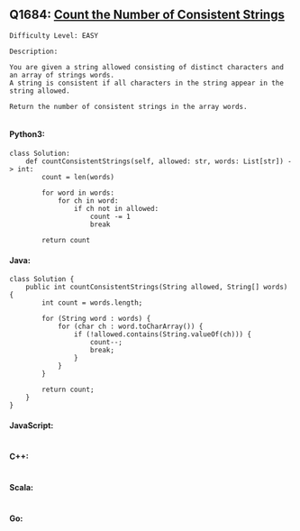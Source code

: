 ## Q1684: [Count the Number of Consistent Strings](https://leetcode.com/problems/count-the-number-of-consistent-strings/)

```
Difficulty Level: EASY
```

```
Description:

You are given a string allowed consisting of distinct characters and an array of strings words.
A string is consistent if all characters in the string appear in the string allowed.

Return the number of consistent strings in the array words.


```

#### Python3:

```
class Solution:
    def countConsistentStrings(self, allowed: str, words: List[str]) -> int:
        count = len(words)

        for word in words:
            for ch in word:
                if ch not in allowed:
                    count -= 1
                    break

        return count
```

#### Java:

```
class Solution {
    public int countConsistentStrings(String allowed, String[] words) {
        int count = words.length;

        for (String word : words) {
            for (char ch : word.toCharArray()) {
                if (!allowed.contains(String.valueOf(ch))) {
                    count--;
                    break;
                }
            }
        }

        return count;
    }
}
```

#### JavaScript:

```

```

#### C++:

```

```

#### Scala:

```

```

#### Go:

```

```